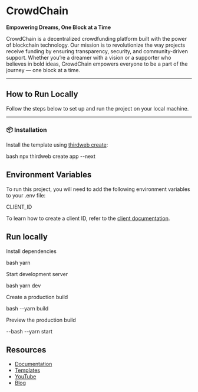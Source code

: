 # CrowdChain  
**Empowering Dreams, One Block at a Time**

CrowdChain is a decentralized crowdfunding platform built with the power of blockchain technology. Our mission is to revolutionize the way projects receive funding by ensuring transparency, security, and community-driven support. Whether you’re a dreamer with a vision or a supporter who believes in bold ideas, CrowdChain empowers everyone to be a part of the journey — one block at a time.

---

## How to Run Locally

Follow the steps below to set up and run the project on your local machine.

---

### 📦 Installation

Install the template using [thirdweb create](https://portal.thirdweb.com/cli/create):

bash
npx thirdweb create app --next



## Environment Variables

To run this project, you will need to add the following environment variables to your .env file:

CLIENT_ID

To learn how to create a client ID, refer to the [client documentation](https://portal.thirdweb.com/typescript/v5/client). 

## Run locally

Install dependencies

bash
yarn


Start development server

bash
yarn dev


Create a production build

bash
--yarn build


Preview the production build

--bash
--yarn start


## Resources

- [Documentation](https://portal.thirdweb.com/typescript/v5)
- [Templates](https://thirdweb.com/templates)
- [YouTube](https://www.youtube.com/c/thirdweb)
- [Blog](https://blog.thirdweb.com)
